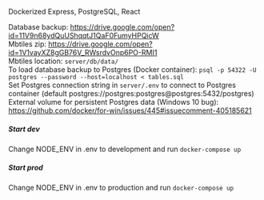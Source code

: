 Dockerized Express, PostgreSQL, React<br />

Database backup: https://drive.google.com/open?id=11V9n68ydQuUShqqtJ1QaF0FumyHPQicW <br />
Mbtiles zip: https://drive.google.com/open?id=1V1vayXZ8gGB76V_RWsrdvOnp6PO-RMI1 <br />
Mbtiles location: `server/db/data/`<br />
To load database backup to Postgres (Docker container): `psql -p 54322 -U postgres --password --host=localhost < tables.sql`<br />
Set Postgres connection string in `server/.env` to connect to Postgres container (default postgres://postgres:postgres@postgres:5432/postgres)<br />
External volume for persistent Postgres data (Windows 10 bug): https://github.com/docker/for-win/issues/445#issuecomment-405185621
##### Start dev
Change NODE_ENV in .env to development and run `docker-compose up`
##### Start prod
Change NODE_ENV in .env to production and run `docker-compose up`